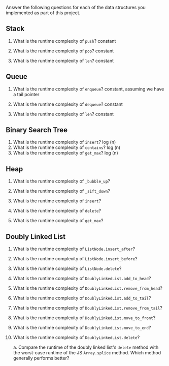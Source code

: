 Answer the following questions for each of the data structures you implemented as part of this project.

## Stack

1. What is the runtime complexity of `push`?
    constant

2. What is the runtime complexity of `pop`?
    constant

3. What is the runtime complexity of `len`?
    constant

## Queue

1. What is the runtime complexity of `enqueue`?
    constant, assuming we have a tail pointer

2. What is the runtime complexity of `dequeue`?
    constant

3. What is the runtime complexity of `len`?
    constant
## Binary Search Tree

1. What is the runtime complexity of `insert`? 
    log (n)
2. What is the runtime complexity of `contains`?
    log (n)
3. What is the runtime complexity of `get_max`? 
    log (n)
## Heap

1. What is the runtime complexity of `_bubble_up`?

2. What is the runtime complexity of `_sift_down`?

3. What is the runtime complexity of `insert`?

4. What is the runtime complexity of `delete`?

5. What is the runtime complexity of `get_max`?

## Doubly Linked List

1. What is the runtime complexity of `ListNode.insert_after`?

2. What is the runtime complexity of `ListNode.insert_before`?

3. What is the runtime complexity of `ListNode.delete`?

4. What is the runtime complexity of `DoublyLinkedList.add_to_head`?

5. What is the runtime complexity of `DoublyLinkedList.remove_from_head`?

6. What is the runtime complexity of `DoublyLinkedList.add_to_tail`?

7. What is the runtime complexity of `DoublyLinkedList.remove_from_tail`?

8. What is the runtime complexity of `DoublyLinkedList.move_to_front`?

9. What is the runtime complexity of `DoublyLinkedList.move_to_end`?

10. What is the runtime complexity of `DoublyLinkedList.delete`?

    a. Compare the runtime of the doubly linked list's `delete` method with the worst-case runtime of the JS `Array.splice` method. Which method generally performs better?